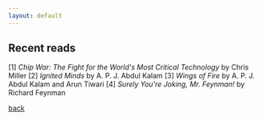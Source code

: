 ```yaml
---
layout: default
---
```


## Recent reads

[1] _Chip War: The Fight for the World's Most Critical Technology_ by Chris Miller
[2] _Ignited Minds_ by  A. P. J. Abdul Kalam
[3] _Wings of Fire_ by A. P. J. Abdul Kalam and Arun Tiwari
[4] _Surely You're Joking, Mr. Feynman!_ by Richard Feynman



[back](./)
